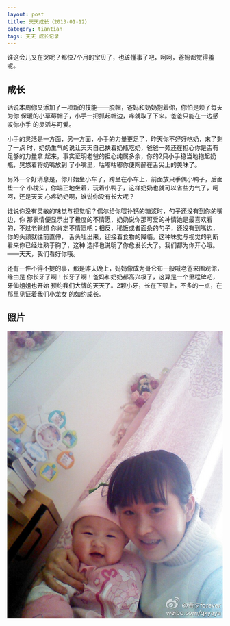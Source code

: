 ```yaml
---
layout: post
title: 天天成长（2013-01-12）
category: tiantian
tags: 天天 成长记录
---
```


谁这会儿又在哭呢？都快7个月的宝贝了，也该懂事了吧，呵呵，爸妈都觉得羞呢。

## 成长

话说本周你又添加了一项新的技能——脱帽，爸妈和奶奶抱着你，你怕是烦了每天为你
保暖的小草莓帽子，小手一把抓起帽边，哗就取了下来。爸爸只能在一边感叹你小手
的灵活与可爱。

小手的灵活是一方面，另一方面，小手的力量更足了，昨天你不好好吃奶，末了剩了一点
时，奶奶生气的说让天天自己扶着奶瓶吃奶，爸爸一旁还在担心你是否有足够的力量拿
起来，事实证明老爸的担心纯属多余，你的2只小手稳当地抱起奶瓶，晃悠着将奶嘴放到
了小嘴里，咕嘟咕嘟你便陶醉在舌尖上的美味了。

另外一个好消息是，你开始坐小车了，跨坐在小车上，前面放只手偶小鸭子，后面垫一个
小枕头，你端正地坐着，玩着小鸭子，这样奶奶也就可以省些力气了，呵呵，还是天天
心疼奶奶啊，谁说你没有长大呢？

谁说你没有灵敏的味觉与视觉呢？偶尔给你喂补钙的糖浆时，勺子还没有到你的嘴边，你
那表情便显示出了极度的不情愿，奶奶说你那可爱的神情她是最喜欢看的，不过老爸想
你肯定不情愿吧；相反，稀饭或者面条的勺子，还没有到嘴边，你的头颈就往前直伸，
舌头吐出来，迎接着食物的降临。这种味觉与视觉的判断看来你已经烂熟于胸了，这种
选择也说明了你愈发长大了。我们都为你开心哦。——天天，我们看好你哦。

还有一件不得不提的事，那是昨天晚上，妈妈像成为哥仑布一般喊老爸来围观你，缘由是
你长牙了啊！长牙了啊！爸妈和奶奶都高兴极了，这算是一个里程碑吧，牙仙姐姐也开始
预约我们大牌的天天了。2颗小牙，长在下颚上，不多的一点，在那里见证着我们小龙女
的如约成长。

## 照片

![zhaopian](/assets/images/tiantian20130112.jpg)
